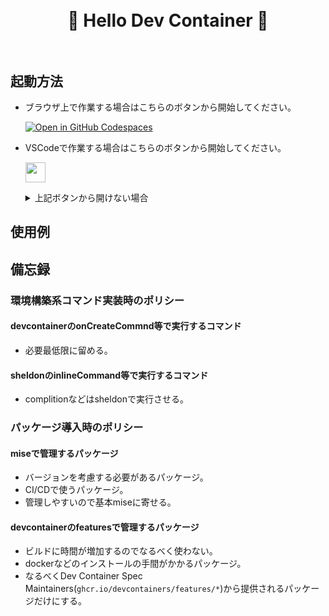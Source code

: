 <h1 align="center">
    <br/>🐳 Hello Dev Container 🐳<br/><br/>
</h1>

## 起動方法

- ブラウザ上で作業する場合はこちらのボタンから開始してください。
    
    [![Open in GitHub Codespaces](https://github.com/codespaces/badge.svg)](https://codespaces.new/shinoda-yosuke-lvgs/hello-devcontainer?quickstart=1)

- VSCodeで作業する場合はこちらのボタンから開始してください。
    
    <a href="https://vscode.dev/redirect?url=vscode://ms-vscode-remote.remote-containers/cloneInVolume?url=https://github.com/shinoda-yosuke-lvgs/hello-devcontainer"><img src="https://img.shields.io/badge/Open_in_VS_Code-blue?logo=visualstudiocode" height="32px"></a>

    <details>
    <summary>上記ボタンから開けない場合</summary>

    ```bash
    git clone https://github.com/shinoda-yosuke-lvgs/hello-devcontainer hello-devcontainer &&
    devcontainer open hello-devcontainer
    ```
    </details>

## 使用例

## 備忘録

### 環境構築系コマンド実装時のポリシー

#### devcontainerのonCreateCommnd等で実行するコマンド

- 必要最低限に留める。

#### sheldonのinlineCommand等で実行するコマンド

- complitionなどはsheldonで実行させる。

### パッケージ導入時のポリシー

#### miseで管理するパッケージ

- バージョンを考慮する必要があるパッケージ。
- CI/CDで使うパッケージ。
- 管理しやすいので基本miseに寄せる。

#### devcontainerのfeaturesで管理するパッケージ

- ビルドに時間が増加するのでなるべく使わない。
- dockerなどのインストールの手間がかかるパッケージ。
- なるべくDev Container Spec Maintainers(`ghcr.io/devcontainers/features/*`)から提供されるパッケージだけにする。
